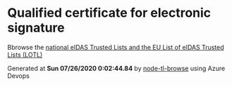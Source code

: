 # Qualified certificate for electronic signature 
 Bbrowse the [national eIDAS Trusted Lists and the EU List of eIDAS Trusted Lists (LOTL)](https://webgate.ec.europa.eu/tl-browser/#/) 
 
 
Generated at **Sun 07/26/2020  0:02:44.84** by [node-tl-browse](https://github.com/ymedlop/node-tl-browser) using Azure Devops 
